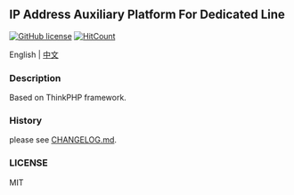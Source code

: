 ## IP Address Auxiliary Platform For Dedicated Line

[![GitHub license](https://img.shields.io/github/license/thianda91/zx_fuzhu)](https://github.com/thianda91/zx_fuzhu/blob/master/LICENSE)  [![HitCount](http://hits.dwyl.io/thianda91/zx_fuzhu.svg)](http://hits.dwyl.io/thianda91/zx_fuzhu)

English | [中文](README_zh-CN.md)

### Description

Based on ThinkPHP framework.

### History

please see [CHANGELOG.md](CHANGELOG.md).

### LICENSE

MIT